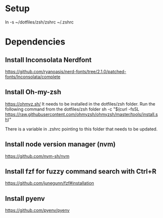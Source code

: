 # Setup

ln -s ~/dotfiles/zsh/zshrc ~/.zshrc

# Dependencies

## Install Inconsolata Nerdfont
https://github.com/ryanoasis/nerd-fonts/tree/2.1.0/patched-fonts/Inconsolata/complete

## Install Oh-my-zsh
https://ohmyz.sh/
It needs to be installed in the dotfiles/zsh folder. Run  the following command from the dotfiles/zsh folder
    sh -c "$(curl -fsSL https://raw.githubusercontent.com/ohmyzsh/ohmyzsh/master/tools/install.sh)"

There is a variable in .zshrc pointing to this folder that needs to be updated.

## Install node version manager (nvm) 
https://github.com/nvm-sh/nvm

## Install fzf for fuzzy command search with Ctrl+R
https://github.com/junegunn/fzf#installation

## Install pyenv
https://github.com/pyenv/pyenv
